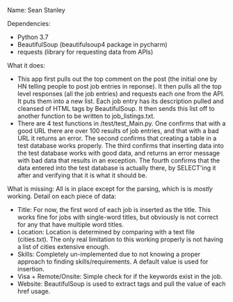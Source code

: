 Name: Sean Stanley

Dependencies:
- Python 3.7
- BeautifulSoup (beautifulsoup4 package in pycharm)
- requests (library for requesting data from APIs)

What it does:
- This app first pulls out the top comment on the post (the initial one by HN telling people to post job entries in reponse). It then pulls all the top level responses (all the job entries) and requests each one from the API. It puts them into a new list. Each job entry has its description pulled and cleansed of HTML tags by BeautifulSoup. It then sends this list off to another function to be written to job_listings.txt. 
- There are 4 test functions in /test/test_Main.py. One confirms that with a good URL there are over 100 results of job entries, and that with a bad URL it returns an error. The second confirms that creating a table in a test database works properly. The third confirms that inserting data into the test database works with good data, and returns an error message with bad data that results in an exception. The fourth confirms that the data entered into the test database is actually there, by SELECT'ing it after and verifying that it is what it should be.

What is missing:
All is in place except for the parsing, which is is *mostly* working. Detail on each piece of data:
- Title: For now, the first word of each job is inserted as the title. This works fine for jobs with single-word titles, but obviously is not correct for any that have multiple word titles.
- Location: Location is determined by comparing with a text file (cities.txt). The only real limitation to this working properly is not having a list of cities extensive enough.
- Skills: Completely un-implemented due to not knowing a proper approach to finding skills/requirements. A default value is used for insertion.
- Visa + Remote/Onsite: Simple check for if the keywords exist in the job.
- Website: BeautifulSoup is used to extract <a> tags and pull the value of each href usage.
